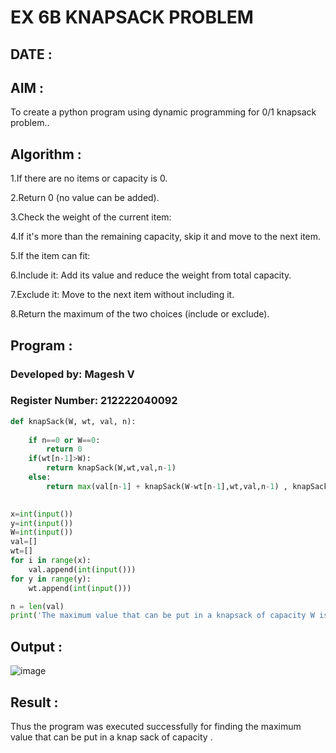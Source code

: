 
# EX 6B KNAPSACK PROBLEM

## DATE :

## AIM :

To create a python program using dynamic programming for 0/1 knapsack problem..

## Algorithm :

1.If there are no items or capacity is 0.

2.Return 0 (no value can be added).

3.Check the weight of the current item:

4.If it's more than the remaining capacity, skip it and move to the next item.

5.If the item can fit:

6.Include it: Add its value and reduce the weight from total capacity.

7.Exclude it: Move to the next item without including it.

8.Return the maximum of the two choices (include or exclude).

## Program :

### Developed by: Magesh V
### Register Number:  212222040092

```py
def knapSack(W, wt, val, n):
  
    if n==0 or W==0:
        return 0
    if(wt[n-1]>W):
        return knapSack(W,wt,val,n-1)
    else:
        return max(val[n-1] + knapSack(W-wt[n-1],wt,val,n-1) , knapSack(W,wt,val,n-1))
    

x=int(input())
y=int(input())
W=int(input())
val=[]
wt=[]
for i in range(x):
    val.append(int(input()))
for y in range(y):
    wt.append(int(input()))

n = len(val)
print('The maximum value that can be put in a knapsack of capacity W is: ',knapSack(W, wt, val, n))
```

## Output :

![image](https://github.com/user-attachments/assets/00f1b996-a7b1-4680-9a0d-fd565215da71)


## Result :

Thus the program was executed successfully for finding the maximum value that can be put in a knap sack of capacity .
